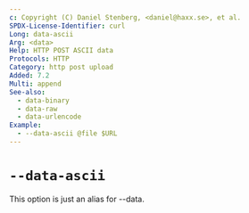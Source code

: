 ```yaml
---
c: Copyright (C) Daniel Stenberg, <daniel@haxx.se>, et al.
SPDX-License-Identifier: curl
Long: data-ascii
Arg: <data>
Help: HTTP POST ASCII data
Protocols: HTTP
Category: http post upload
Added: 7.2
Multi: append
See-also:
  - data-binary
  - data-raw
  - data-urlencode
Example:
  - --data-ascii @file $URL
---
```


# `--data-ascii`

This option is just an alias for --data.
